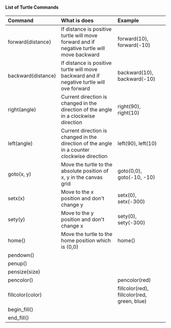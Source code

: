 #### List of Turtle Commands

| Command | What is does | Example |
| :--- | :--- | :--- |
| forward\(distance\) | If distance is positive turtle will move forward and if negative turtle will move backward | forward\(10\), forward\(-10\) |
| backward\(distance\) | If distance is positive turtle will move backward and if negative turtle will ove forward | backward\(10\), backward\(-10\) |
| right\(angle\) | Current direction is changed in the direction of the angle in a clockwise direction | right\(90\), right\(10\) |
| left\(angle\) | Current direction is changed in the direction of the angle in a counter clockwise direction | left\(90\), left\(10\) |
| goto\(x, y\) | Move the turtle to the absolute position of x, y in the canvas grid | goto\(0,0\), goto\(-10, -10\) |
| setx\(x\) | Move to the x position and don't change y | setx\(0\), setx\(-300\) |
| sety\(y\) | Move to the y position and don't change x | sety\(0\), sety\(-300\) |
| home\(\) | Move the turtle to the home position which is \(0,0\) | home\(\) |
| pendown\(\) |  |  |
| penup\(\) |  |  |
| pensize\(size\) |  |  |
| pencolor\(\) |  | pencolor\(red\) |
| fillcolor\(color\) |  | fillcolor\(red\), fillcolor\(red, green, blue\) |
| begin\_fill\(\) |  |  |
| end\_fill\(\) |  |  |

#### 



